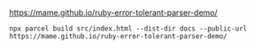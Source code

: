 https://mame.github.io/ruby-error-tolerant-parser-demo/

```
npx parcel build src/index.html --dist-dir docs --public-url https://mame.github.io/ruby-error-tolerant-parser-demo/
```
